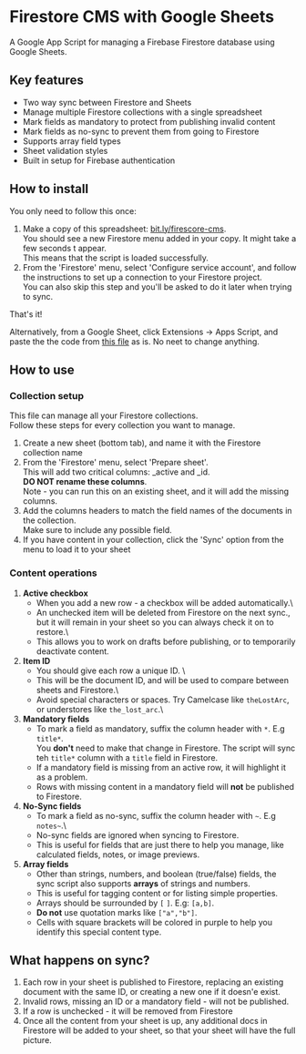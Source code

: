 # Firestore CMS with Google Sheets
A Google App Script for managing a Firebase Firestore database using Google Sheets.

## Key features
* Two way sync between Firestore and Sheets
* Manage multiple Firestore collections with a single spreadsheet
* Mark fields as mandatory to protect from publishing invalid content
* Mark fields as no-sync to prevent them from going to Firestore
* Supports array field types
* Sheet validation styles
* Built in setup for Firebase authentication

## How to install
You only need to follow this once:
1. Make a copy of this spreadsheet: [bit.ly/firescore-cms](https://bit.ly/firestore-cms).\
You should see a new Firestore menu added in your copy. It might take a few seconds t appear.\
This means that the script is loaded successfully.
1. From the 'Firestore' menu, select 'Configure service account', and follow the instructions to set up a connection to your Firestore project.\
You can also skip this step and you'll be asked to do it later when trying to sync.

That's it!

Alternatively, from a Google Sheet, click Extensions -> Apps Script, and paste the the code from [this file](dist/firestore-sheets-cms.gs) as is. No neet to change anything.

## How to use

### Collection setup
This file can manage all your Firestore collections.\
Follow these steps for every collection you want to manage.
1. Create a new sheet (bottom tab), and name it with the Firestore collection name
1. From the 'Firestore' menu, select 'Prepare sheet'.\
This will add two critical columns: _active and _id.\
**DO NOT rename these columns**.\
Note - you can run this on an existing sheet, and it will add the missing columns.
1. Add the columns headers to match the field names of the documents in the collection.\
Make sure to include any possible field.
1. If you have content in your collection, click the 'Sync' option from the menu to load it to your sheet

### Content operations
1. **Active checkbox**
   - When you add a new row - a checkbox will be added automatically.\
   - An unchecked item will be deleted from Firestore on the next sync., but it will remain in your sheet so you can always check it on to restore.\
   - This allows you to work on drafts before publishing, or to temporarily deactivate content.
1. **Item ID**
   - You should give each row a unique ID. \
   - This will be the document ID, and will be used to compare between sheets and Firestore.\
   - Avoid special characters or spaces. Try Camelcase like `theLostArc`, or understores like `the_lost_arc`.\
1. **Mandatory fields**
   - To mark a field as mandatory, suffix the column header with `*`. E.g `title*`.\
   You **don't** need to make that change in Firestore. The script will sync teh `title*` column with a `title` field in Firestore.
   - If a mandatory field is missing from an active row, it will highlight it as a problem.
   - Rows with missing content in a mandatory field will **not** be published to Firestore.
1. **No-Sync fields**
   - To mark a field as no-sync, suffix the column header with `~`. E.g `notes~`.\
   - No-sync fields are ignored when syncing to Firestore.
   - This is useful for fields that are just there to help you manage, like calculated fields, notes, or image previews.
1. **Array fields**
   - Other than strings, numbers, and boolean (true/false) fields, the sync script also supports **arrays** of strings and numbers.
   - This is useful for tagging content or for listing simple properties.
   - Arrays should be surrounded by `[` `]`. E.g: `[a,b]`.
   - **Do not** use quotation marks like `["a","b"]`.
   - Cells with square brackets will be colored in purple to help you identify this special content type. 

## What happens on sync?
1. Each row in your sheet is published to Firestore, replacing an existing document with the same ID, or creating a new one if it doesn'e exist.
1. Invalid rows, missing an ID or a mandatory field - will not be published.
1. If a row is unchecked - it will be removed from Firestore
1. Once all the content from your sheet is up, any additional docs in Firestore will be added to your sheet, so that your sheet will have the full picture.